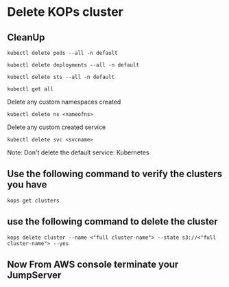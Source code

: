 # Delete KOPs cluster
## CleanUp
```
kubectl delete pods --all -n default
```
```
kubectl delete deployments --all -n default
```
```
kubectl delete sts --all -n default
```
```
kubectl get all
```
Delete any custom namespaces created
```
kubectl delete ns <nameofns>
```
Delete any custom created service
```
kubectl delete svc <svcname>
```
Note: Don't delete the default service: Kubernetes
## Use the following command to verify the clusters you have
```
kops get clusters
```
## use the following command to delete the cluster
```
kops delete cluster --name <"full cluster-name"> --state s3://<"full cluster-name"> --yes
```
## Now From AWS console terminate your JumpServer

